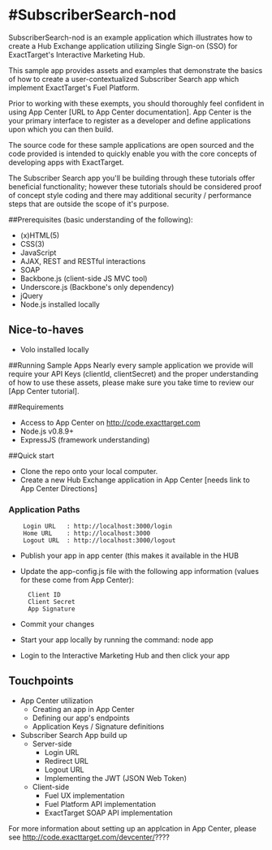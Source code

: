 #SubscriberSearch-nod
=================

SubscriberSearch-nod is an example application which illustrates how to create a Hub Exchange application utilizing Single Sign-on (SSO) for ExactTarget's Interactive Marketing Hub.

This sample app provides assets and examples that  demonstrate the basics of how to create a user-contextualized Subscriber Search app which implement ExactTarget's Fuel Platform.

Prior to working with these exempts, you should thoroughly feel confident in using App Center [URL to App Center documentation]. App Center is the your primary interface to register as a developer and define applications upon which you can then build.

The source code for these sample applications are open sourced and the code provided is intended to quickly enable you with the core concepts of developing apps with ExactTarget.

The Subscriber Search app you'll be building through these tutorials offer beneficial functionality; however these tutorials should be considered proof of concept style coding and there may additional security / performance steps that are outside the scope of it's purpose.

##Prerequisites (basic understanding of the following):
* (x)HTML(5)
* CSS(3)
* JavaScript
* AJAX, REST and RESTful interactions
* SOAP
* Backbone.js (client-side JS MVC tool)
* Underscore.js (Backbone's only dependency)
* jQuery
* Node.js installed locally

## Nice-to-haves
* Volo installed locally

##Running Sample Apps
Nearly every sample application we provide will require your API Keys (clientId, clientSecret) and the proper understanding of how to use these assets, please make sure you take time to review our [App Center tutorial].

##Requirements
* Access to App Center on http://code.exacttarget.com
* Node.js v0.8.9+
* ExpressJS (framework understanding)

##Quick start
* Clone the repo onto your local computer.
* Create a new Hub Exchange application in App Center [needs link to App Center Directions]

### Application Paths 

        Login URL   : http://localhost:3000/login
        Home URL    : http://localhost:3000
        Logout URL  : http://localhost:3000/logout

* Publish your app in app center (this makes it available in the HUB
* Update the app-config.js file with the following app information (values for these come from App Center):

		Client ID
		Client Secret
		App Signature

* Commit your changes
* Start your app locally by running the command:
		node app
* Login to the Interactive Marketing Hub and then click your app

## Touchpoints
* App Center utilization
	* Creating an app in App Center
	* Defining our app's endpoints
	* Application Keys / Signature definitions
* Subscriber Search App build up
	* Server-side
		* Login URL
		* Redirect URL
		* Logout URL
		* Implementing the JWT (JSON Web Token)
	* Client-side
		* Fuel UX implementation
		* Fuel Platform API implementation
		* ExactTarget SOAP API implementation

For more information about setting up an applcation in App Center, please see http://code.exacttarget.com/devcenter/????
